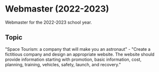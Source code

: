 # Webmaster (2022-2023)

Webmaster for the 2022-2023 school year.

## Topic

"Space Tourism: a company that will make you an astronaut" - "Create a fictitious company and design an appropriate website. The website should provide information starting with promotion, basic information, cost, planning, training, vehicles, safety, launch, and recovery."

